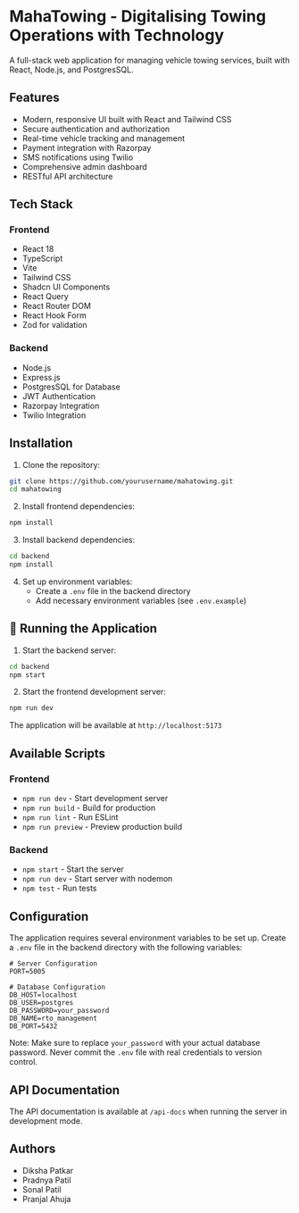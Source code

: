 # MahaTowing - Digitalising Towing Operations with Technology

A full-stack web application for managing vehicle towing services, built with React, Node.js, and PostgresSQL.

## Features

- Modern, responsive UI built with React and Tailwind CSS
- Secure authentication and authorization
- Real-time vehicle tracking and management
- Payment integration with Razorpay
- SMS notifications using Twilio
- Comprehensive admin dashboard
- RESTful API architecture

## Tech Stack

### Frontend
- React 18
- TypeScript
- Vite
- Tailwind CSS
- Shadcn UI Components
- React Query
- React Router DOM
- React Hook Form
- Zod for validation

### Backend
- Node.js
- Express.js
- PostgresSQL for Database
- JWT Authentication
- Razorpay Integration
- Twilio Integration

## Installation

1. Clone the repository:
```bash
git clone https://github.com/yourusername/mahatowing.git
cd mahatowing
```

2. Install frontend dependencies:
```bash
npm install
```

3. Install backend dependencies:
```bash
cd backend
npm install
```

4. Set up environment variables:
   - Create a `.env` file in the backend directory
   - Add necessary environment variables (see `.env.example`)

## 🚀 Running the Application

1. Start the backend server:
```bash
cd backend
npm start
```

2. Start the frontend development server:
```bash
npm run dev
```

The application will be available at `http://localhost:5173`

## Available Scripts

### Frontend
- `npm run dev` - Start development server
- `npm run build` - Build for production
- `npm run lint` - Run ESLint
- `npm run preview` - Preview production build

### Backend
- `npm start` - Start the server
- `npm run dev` - Start server with nodemon
- `npm test` - Run tests

## Configuration

The application requires several environment variables to be set up. Create a `.env` file in the backend directory with the following variables:

```
# Server Configuration
PORT=5005

# Database Configuration
DB_HOST=localhost
DB_USER=postgres
DB_PASSWORD=your_password
DB_NAME=rto_management
DB_PORT=5432
```

Note: Make sure to replace `your_password` with your actual database password. Never commit the `.env` file with real credentials to version control.

## API Documentation

The API documentation is available at `/api-docs` when running the server in development mode.


## Authors

- Diksha Patkar
- Pradnya Patil
- Sonal Patil
- Pranjal Ahuja
